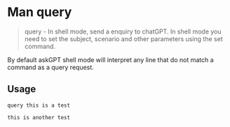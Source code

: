# Man query

> query - In shell mode, send a enquiry to chatGPT.
In shell mode you need to set the subject, scenario and other parameters using the set command.

By default askGPT shell mode will interpret any line that do not match a command as a query request.

## Usage

`query this is a test`

`this is another test`